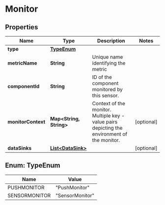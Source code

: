 
# Monitor

## Properties
Name | Type | Description | Notes
------------ | ------------- | ------------- | -------------
**type** | [**TypeEnum**](#TypeEnum) |  | 
**metricName** | **String** | Unique name identifying the metric | 
**componentId** | **String** | ID of the component monitored by this sensor. | 
**monitorContext** | **Map&lt;String, String&gt;** | Context of the monitor. Multiple key - value pairs depicting the environment of the monitor. |  [optional]
**dataSinks** | [**List&lt;DataSink&gt;**](DataSink.md) |  |  [optional]


<a name="TypeEnum"></a>
## Enum: TypeEnum
Name | Value
---- | -----
PUSHMONITOR | &quot;PushMonitor&quot;
SENSORMONITOR | &quot;SensorMonitor&quot;



